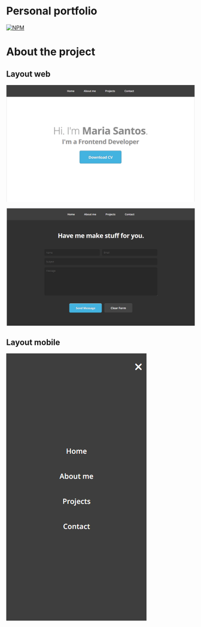 # Personal portfolio
[![NPM](https://img.shields.io/npm/l/react)](https://github.com/Marycorreia12/assets/blob/main/LICENSE)

# About the project


## Layout web
![Web 1](https://github.com/Marycorreia12/assets/blob/main/home.PNG)

![Web 2](https://github.com/Marycorreia12/assets/blob/main/contact.PNG)

## Layout mobile
![mobile 1](https://github.com/Marycorreia12/assets/blob/main/mobile.PNG)
